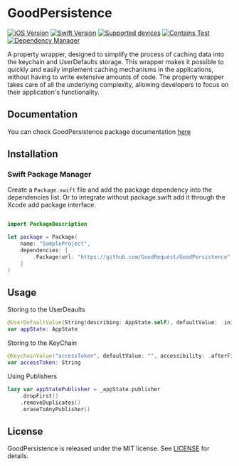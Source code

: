 # GoodPersistence

[![iOS Version](https://img.shields.io/badge/iOS_Version->=_12.0-brightgreen?logo=apple&logoColor=green)]()
[![Swift Version](https://img.shields.io/badge/Swift_Version-5.5-green?logo=swift)](https://docs.swift.org/swift-book/)
[![Supported devices](https://img.shields.io/badge/Supported_Devices-iPhone/iPad-green)]()
[![Contains Test](https://img.shields.io/badge/Tests-YES-blue)]()
[![Dependency Manager](https://img.shields.io/badge/Dependency_Manager-SPM-red)](#swiftpackagemanager)

A property wrapper, designed to simplify the process of caching data into the keychain and UserDefaults storage. 
This wrapper makes it possible to quickly and easily implement caching mechanisms in the applications,
without having to write extensive amounts of code. 
The property wrapper takes care of all the underlying complexity, allowing developers to focus on their application's functionality.

## Documentation
You can check GoodPersistence package documentation [here](https://goodrequest.github.io/GoodPersistence/documentation/goodpersistence/)

## Installation
### Swift Package Manager

Create a `Package.swift` file and add the package dependency into the dependencies list.
Or to integrate without package.swift add it through the Xcode add package interface.

[//]: # (Don't forget to add the version once available)
```swift

import PackageDescription

let package = Package(
    name: "SampleProject",
    dependencies: [
        .Package(url: "https://github.com/GoodRequest/GoodPersistence" from: "addVersion")
    ]
)

```

## Usage

Storing to the UserDeaults
```swift
@UserDefaultValue(String(describing: AppState.self), defaultValue: .initial)
var appState: AppState
```

Storing to the KeyChain
```swift
@KeychainValue("accessToken", defaultValue: "", accessibility: .afterFirstUnlockThisDeviceOnly)
var accessToken: String
```

Using Publishers
```swift
lazy var appStatePublisher = _appState.publisher
    .dropFirst()
    .removeDuplicates()
    .eraseToAnyPublisher()
```

## License
GoodPersistence is released under the MIT license. See [LICENSE](LICENSE.md) for details.
